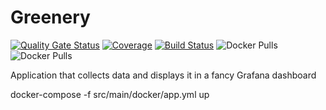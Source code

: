 # Greenery

[![Quality Gate Status](https://sonarcloud.io/api/project_badges/measure?project=c2v4_greenery&metric=alert_status)](https://sonarcloud.io/dashboard?id=c2v4_greenery)
[![Coverage](https://sonarcloud.io/api/project_badges/measure?project=c2v4_greenery&metric=coverage)](https://sonarcloud.io/component_measures?id=c2v4_greenery&metric=coverage)
[![Build Status](https://travis-ci.org/c2v4/greenery.svg?branch=master)](https://travis-ci.org/c2v4/greenery)
![Docker Pulls](https://img.shields.io/docker/pulls/c2v4/greenery.svg?label=greenery%20pulls)
![Docker Pulls](https://img.shields.io/docker/pulls/c2v4/greenery-raspberry.svg?label=greenery-raspberry%20pulls)

Application that collects data and displays it in a fancy Grafana dashboard

docker-compose -f src/main/docker/app.yml up
